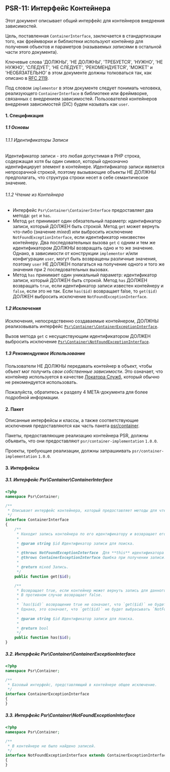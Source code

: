 ## PSR-11: Интерфейс Контейнера

Этот документ описывает общий интерфейс для контейнеров внедрения зависимостей.

Цель, поставленная `ContainerInterface`, заключается в стандартизации того, как фреймворки и библиотеки используют контейнер для получения объектов и параметров (называемых *записями* в остальной части этого документа).

Ключевые слова 'ДОЛЖНЫ', 'НЕ ДОЛЖНЫ', 'ТРЕБУЕТСЯ', 'НУЖНО', 'НЕ НУЖНО', 'СЛЕДУЕТ', 'НЕ СЛЕДУЕТ', 'РЕКОМЕНДУЕТСЯ', 'МОЖЕТ' и 'НЕОБЯЗАТЕЛЬНО' в этом документе должны толковаться так, как описано в [RFC 2119](../rfc2119.md).

Под словом `implementor` в этом документе следует понимать человека, реализующего `ContainerInterface` в библиотеке или фреймворке, связанных с внедрением зависимостей. Пользователей контейнеров внедрения зависимостей (DIC) будем называть как `user`.

#### 1. Спецификация

##### 1.1 Основы

###### 1.1.1 Идентификаторы Записи

Идентификатор записи - это любая допустимая в PHP строка, содержащая хотя бы один символ, который однозначно идентифицирует элемент в контейнере. Идентификатор записи является непрозрачной строкой, поэтому вызывающие объекты НЕ ДОЛЖНЫ предполагать, что структура строки несет в себе семантическое значение.

###### 1.1.2 Чтение из Контейнера

* Интерфейс `Psr\Container\ContainerInterface` предоставляет два метода: `get` и `has`.
* Метод `get` принимает один обязательный параметр: идентификатор записи, который ДОЛЖЕН быть строкой. Метод `get` может вернуть что-либо (значение *mixed*) или выбросить исключение `NotFoundExceptionInterface`, если идентификатор неизвестен контейнеру. Два последовательных вызова `get` с одним и тем же идентификатором ДОЛЖНЫ возвращать одно и то же значение. Однако, в зависимости от конструкции `implementor` и/или конфигурации `user`, могут быть возвращены различные значения, поэтому `user` НЕ ДОЛЖЕН полагаться на получение одного и того же значения при 2 последовательных вызовах.
* Метод `has` принимает один уникальный параметр: идентификатор записи, который ДОЛЖЕН быть строкой. Метод `has` ДОЛЖЕН возвращать `true`, если идентификатор записи известен контейнеру и `false`, если это не так. Если `has($id)` возвращает false, то `get($id)` ДОЛЖЕН выбросить исключение `NotFoundExceptionInterface`.

##### 1.2 Исключения

Исключения, непосредственно создаваемые контейнером, ДОЛЖНЫ реализовывать интерфейс [`Psr\Container\ContainerExceptionInterface`](#32-%D0%B8%D0%BD%D1%82%D0%B5%D1%80%D1%84%D0%B5%D0%B9%D1%81-psrcontainercontainerexceptioninterface).

Вызов метода `get` с несуществующим идентификатором ДОЛЖЕН выбросить исключение [`Psr\Container\NotFoundExceptionInterface`](#not-found-exception).

##### 1.3 Рекомендуемое Использование

Пользователи НЕ ДОЛЖНЫ передавать контейнер в объект, чтобы объект мог получить *свои собственные зависимости*. Это означает, что контейнер используется в качестве [Локатора Служб][service-locator], который обычно не рекомендуется использовать.

Пожалуйста, обратитесь к разделу 4 META-документа для более подробной информации.

#### 2. Пакет

Описанные интерфейсы и классы, а также соответствующие исключения предоставляются как часть пакета [psr/container][containerpckg].

Пакеты, предоставляющие реализацию контейнера PSR, должны объявить, что они предоставляют `psr/container-implementation` `1.0.0`.

Проекты, требующие реализации, должны запрашиивать `psr/container-implementation` `1.0.0`.

#### 3. Интерфейсы 

##### 3.1. Интерфейс Psr\Container\ContainerInterface

```php
<?php
namespace Psr\Container;

/**
 * Описывает интерфейс контейнера, который предоставляет методы для чтения его записей.
 */
interface ContainerInterface
{
    /**
     * Находит запись контейнера по его идентификатору и возвращает его.
     *
     * @param string $id Идентификатор записи для поиска.
     *
     * @throws NotFoundExceptionInterface  Для **this** идентификатора не найдено ни одной записи.
     * @throws ContainerExceptionInterface Ошибка при получении записи.
     *
     * @return mixed Запись.
     */
    public function get($id);

    /**
     * Возвращает true, если контейнер может вернуть запись для данного идентификатора.
     * В противном случае возвращает false.
     *
     * `has($id)` возвращение true не означает, что `get($id)` не будет выбрасывать исключение.
     * Однако, это означает, что `get($id)` не будет выбрасывать `NotFoundExceptionInterface`.
     *
     * @param string $id Идентификатор записи для поиска.
     *
     * @return bool
     */
    public function has($id);
}
```

##### 3.2. Интерфейс Psr\Container\ContainerExceptionInterface

```php
<?php
namespace Psr\Container;

/**
 * Базовый интерфейс, представляющий в контейнере общее исключение.
 */
interface ContainerExceptionInterface
{
}
```

##### 3.3. Интерфейс Psr\Container\NotFoundExceptionInterface

```php
<?php
namespace Psr\Container;

/**
 * В контейнере не было найдено записей.
 */
interface NotFoundExceptionInterface extends ContainerExceptionInterface
{
}
```

[service-locator]: https://ru.wikipedia.org/wiki/%D0%9B%D0%BE%D0%BA%D0%B0%D1%82%D0%BE%D1%80_%D1%81%D0%BB%D1%83%D0%B6%D0%B1
[containerpckg]: https://packagist.org/packages/psr/container
